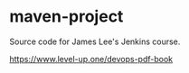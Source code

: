 # maven-project
Source code for James Lee's Jenkins course.

https://www.level-up.one/devops-pdf-book
